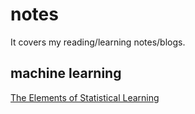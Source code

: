 # notes
It covers my reading/learning notes/blogs.

## machine learning
[The Elements of Statistical Learning](./ESL/Outline.ipynb)
